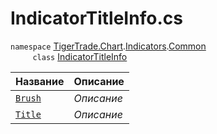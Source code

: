 
# IndicatorTitleInfo.cs
`namespace` [TigerTrade.Chart](../../../../TigerTrade.Chart.md).[Indicators](../../../../TigerTrade.Chart/Indicators.md).[Common](../../../../TigerTrade.Chart/Indicators/Common.md)  
&nbsp;&nbsp;&nbsp;&nbsp;&nbsp;&nbsp;&nbsp;&nbsp;&nbsp;`class` [IndicatorTitleInfo](../IndicatorTitleInfo.cs.md)

| Название | Описание |
| --- | --- |
| [`Brush`](./Свойства/Brush.md) | *Описание* |
| [`Title`](./Свойства/Title.md) | *Описание* |

